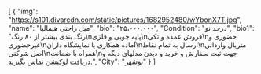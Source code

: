 [
  {
    "img": "https://s101.divarcdn.com/static/pictures/1682952480/wYbonX7T.jpg",
    "name": "مبل راحتی هیمالیا",
    "bio": "۲۵،۰۰۰،۰۰۰",
    "Condition": "درحد نو",
    "bio1": "رنگ بندی بیشتر از ۸۰ رنگ\nپایه چوبی و فلزی\nفروش عمده و تکی\nحضوری و غیرحضوری\nآماده همکاری با نمایشگاه داران\nارسال به تمام نقاط\nمتریال وارداتی اصل شرکتی\nهمراه با ضمانت\nجهت ثبت سفارش و خرید و دیدن مدلهای دیگه و دریافت لوکیشن تماس بگیرید.",
    "City": "بوشهر"
  }
]
